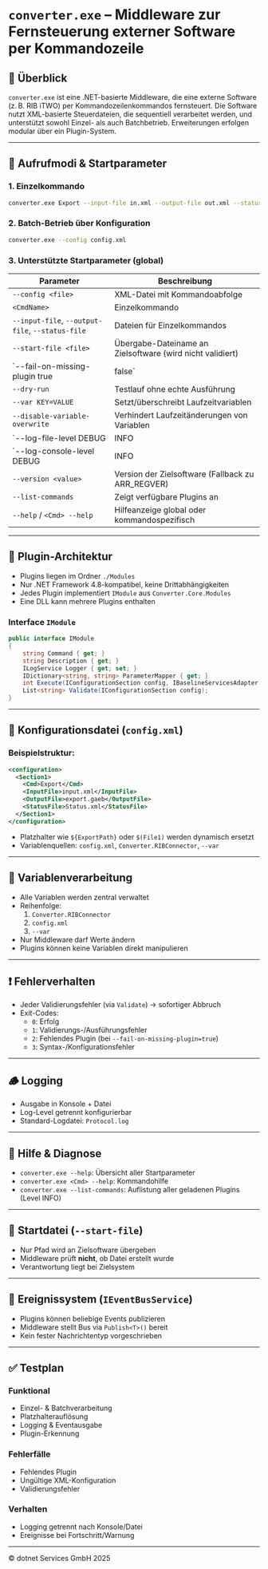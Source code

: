 
# `converter.exe` – Middleware zur Fernsteuerung externer Software per Kommandozeile

## 🧭 Überblick

`converter.exe` ist eine .NET-basierte Middleware, die eine externe Software (z. B. RIB iTWO) per Kommandozeilenkommandos fernsteuert. Die Software nutzt XML-basierte Steuerdateien, die sequentiell verarbeitet werden, und unterstützt sowohl Einzel- als auch Batchbetrieb. Erweiterungen erfolgen modular über ein Plugin-System.

---

## 🚀 Aufrufmodi & Startparameter

### 1. Einzelkommando
```bash
converter.exe Export --input-file in.xml --output-file out.xml --status-file status.xml
```

### 2. Batch-Betrieb über Konfiguration
```bash
converter.exe --config config.xml
```

### 3. Unterstützte Startparameter (global)

| Parameter | Beschreibung |
|----------|--------------|
| `--config <file>` | XML-Datei mit Kommandoabfolge |
| `<CmdName>` | Einzelkommando |
| `--input-file`, `--output-file`, `--status-file` | Dateien für Einzelkommandos |
| `--start-file <file>` | Übergabe-Dateiname an Zielsoftware (wird nicht validiert) |
| `--fail-on-missing-plugin true|false` | Abbruch bei fehlendem Plugin (Default: true) |
| `--dry-run` | Testlauf ohne echte Ausführung |
| `--var KEY=VALUE` | Setzt/überschreibt Laufzeitvariablen |
| `--disable-variable-overwrite` | Verhindert Laufzeitänderungen von Variablen |
| `--log-file-level DEBUG|INFO|WARN|ERROR` | Loglevel Datei |
| `--log-console-level DEBUG|INFO|WARN|ERROR` | Loglevel Konsole |
| `--version <value>` | Version der Zielsoftware (Fallback zu ARR_REGVER) |
| `--list-commands` | Zeigt verfügbare Plugins an |
| `--help` / `<Cmd> --help` | Hilfeanzeige global oder kommandospezifisch |

---

## 🔧 Plugin-Architektur

- Plugins liegen im Ordner `./Modules`
- Nur .NET Framework 4.8-kompatibel, keine Drittabhängigkeiten
- Jedes Plugin implementiert `IModule` aus `Converter.Core.Modules`
- Eine DLL kann mehrere Plugins enthalten

### Interface `IModule`
```csharp
public interface IModule
{
    string Command { get; }
    string Description { get; }
    ILogService Logger { get; set; }
    IDictionary<string, string> ParameterMapper { get; }
    int Execute(IConfigurationSection config, IBaselineServicesAdapter service, ILogService logger, IEventBusService eventBus);
    List<string> Validate(IConfigurationSection config);
}
```

---

## 🧾 Konfigurationsdatei (`config.xml`)

### Beispielstruktur:
```xml
<configuration>
  <Section1>
    <Cmd>Export</Cmd>
    <InputFile>input.xml</InputFile>
    <OutputFile>export.gaeb</OutputFile>
    <StatusFile>Status.xml</StatusFile>
  </Section1>
</configuration>
```

- Platzhalter wie `${ExportPath}` oder `$(File1)` werden dynamisch ersetzt
- Variablenquellen: `config.xml`, `Converter.RIBConnector`, `--var`

---

## 🧠 Variablenverarbeitung

- Alle Variablen werden zentral verwaltet
- Reihenfolge:
  1. `Converter.RIBConnector`
  2. `config.xml`
  3. `--var`
- Nur Middleware darf Werte ändern
- Plugins können keine Variablen direkt manipulieren

---

## ❗ Fehlerverhalten

- Jeder Validierungsfehler (via `Validate`) → sofortiger Abbruch
- Exit-Codes:
  - `0`: Erfolg
  - `1`: Validierungs-/Ausführungsfehler
  - `2`: Fehlendes Plugin (bei `--fail-on-missing-plugin=true`)
  - `3`: Syntax-/Konfigurationsfehler

---

## 🪵 Logging

- Ausgabe in Konsole + Datei
- Log-Level getrennt konfigurierbar
- Standard-Logdatei: `Protocol.log`

---

## 📘 Hilfe & Diagnose

- `converter.exe --help`: Übersicht aller Startparameter
- `converter.exe <Cmd> --help`: Kommandohilfe
- `converter.exe --list-commands`: Auflistung aller geladenen Plugins (Level INFO)

---

## 📂 Startdatei (`--start-file`)

- Nur Pfad wird an Zielsoftware übergeben
- Middleware prüft **nicht**, ob Datei erstellt wurde
- Verantwortung liegt bei Zielsystem

---

## 📡 Ereignissystem (`IEventBusService`)

- Plugins können beliebige Events publizieren
- Middleware stellt Bus via `Publish<T>()` bereit
- Kein fester Nachrichtentyp vorgeschrieben

---

## ✅ Testplan

### Funktional
- Einzel- & Batchverarbeitung
- Platzhalterauflösung
- Logging & Eventausgabe
- Plugin-Erkennung

### Fehlerfälle
- Fehlendes Plugin
- Ungültige XML-Konfiguration
- Validierungsfehler

### Verhalten
- Logging getrennt nach Konsole/Datei
- Ereignisse bei Fortschritt/Warnung

---

© dotnet Services GmbH 2025
